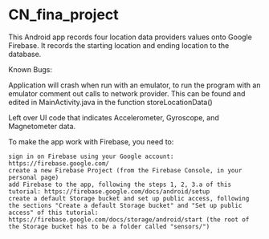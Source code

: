 # CN_fina_project

This Android app records four location data providers values onto Google Firebase. It records the starting location and ending location to the database. 

Known Bugs:

Application will crash when run with an emulator, to run the program with an emulator comment out calls to network provider.
  This can be found and edited in MainActivity.java in the function storeLocationData()
  
Left over UI code that indicates Accelerometer, Gyroscope, and Magnetometer data.

To make the app work with Firebase, you need to:

    sign in on Firebase using your Google account: https://firebase.google.com/
    create a new Firebase Project (from the Firebase Console, in your personal page)
    add Firebase to the app, following the steps 1, 2, 3.a of this tutorial: https://firebase.google.com/docs/android/setup
    create a default Storage bucket and set up public access, following the sections "Create a default Storage bucket" and "Set up public access" of this tutorial: https://firebase.google.com/docs/storage/android/start (the root of the Storage bucket has to be a folder called "sensors/")
